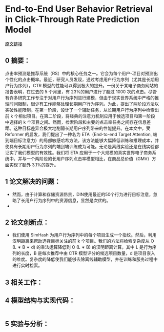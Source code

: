 # End-to-End User Behavior Retrieval in Click-Through Rate Prediction Model
[原文链接](https://arxiv.org/abs/1708.05123)
## 0 摘要：
点击率预测是推荐系统（RS）中的核心任务之一。它会为每个用户-项目对预测出个性化的点击概率。最近，研究人员发现，通过考虑用户行为序列（尤其是长期用户行为序列），CTR 模型的性能可以得到极大的提升。一份关于某电子商务网站的报告表明，在过去的 5 个月里，有 23%的用户进行了超过 1000 次的点击。尽管有许多研究工作专注于对用户行为序列进行建模，但由于现实世界系统中严格的推理时间限制，很少有工作能够处理长期用户行为序列。为此，提出了两阶段方法以突破性能限制。在第一阶段，设计了一个辅助任务，从长期用户行为序列中检索出前 k 个相似项目。在第二阶段，将经典的注意力机制应用于候选项目和第一阶段中选择的 k 个项目之间。然而，检索阶段和主要的点击率任务之间存在信息差距。这种目标差异会极大地削弱长期用户序列带来的性能提升。在本文中，受 Reformer 的启发，我们提出了一种名为 ETA（End-to-end Target Attention, 端到端目标注意力）的局部敏感哈希方法，该方法能够大幅降低训练和推理成本，并使具有长期用户行为序列的端到端训练成为可能。无论是离线实验还是在线实验都证实了我们模型的有效性。我们将 ETA 应用于一个大规模的真实世界电子商务系统中，并与一个两阶段的长用户序列点击率模型相比，在商品总价值（GMV）方面实现了额外 3.1%的提升。
## 1 论文解决的问题：
* 然而，由于计算和存储资源昂贵，DIN使用最近的50个行为进行目标注意，忽略了长用户行为序列中的资源信息，显然是次优的。
* 
## 2 论文创新点：
* 我们使用 SimHash 为用户行为序列中的每个项目生成一个指纹。然后，利用汉明距离来帮助选择目标关注的前 k 个项目。我们的方法将检索复杂度从 O (L ∗ B ∗ d) 的乘法运算降低到 O (L ∗ B) 的汉明距离计算，其中 L 是行为序列的长度，B 是每次推荐中由 CTR 模型评分的候选项目数量，d 是项目嵌入的维度。复杂度的降低使我们能够去除离线辅助模型，并在训练和服务过程中进行实时检索。

## 3 相关工作：

## 4 模型结构与实现代码：
```Python

```


## 5 实验与分析：

<!--stackedit_data:
eyJoaXN0b3J5IjpbLTY4MTc4MjcyMiwtMTk2NTA3MTczMiw1Mz
EwMTAzNV19
-->